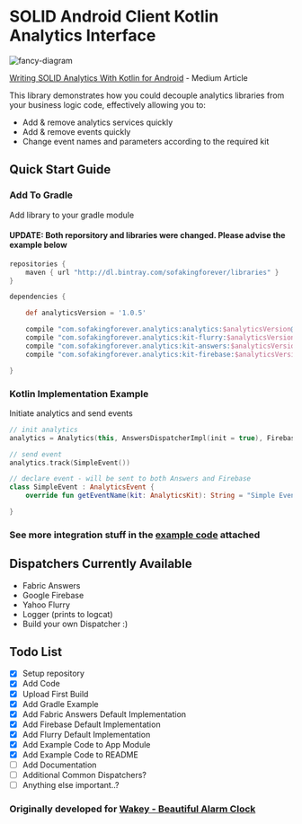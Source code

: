 # SOLID Android Client Kotlin Analytics Interface

![fancy-diagram](https://cdn-images-1.medium.com/max/2000/1*WS5jAiurPYSrY_RdGDK8pQ.png)

[Writing SOLID Analytics With Kotlin for Android](https://medium.com/@nadavfima/how-to-build-better-analytics-with-kotlin-60ab50ce25ac) - Medium Article

This library demonstrates how you could decouple analytics libraries from your business logic code, effectively allowing you to:
* Add & remove analytics services quickly
* Add & remove events quickly
* Change event names and parameters according to the required kit

## Quick Start Guide

### Add To Gradle
Add library to your gradle module

#### UPDATE: Both reporsitory and libraries were changed. Please advise the example below

```gradle
repositories {
    maven { url "http://dl.bintray.com/sofakingforever/libraries" }
}

dependencies {

    def analyticsVersion = '1.0.5'

    compile "com.sofakingforever.analytics:analytics:$analyticsVersion@aar"
    compile "com.sofakingforever.analytics:kit-flurry:$analyticsVersion@aar"
    compile "com.sofakingforever.analytics:kit-answers:$analyticsVersion@aar"
    compile "com.sofakingforever.analytics:kit-firebase:$analyticsVersion@aar"

}
```

### Kotlin Implementation Example
Initiate analytics and send events

```kotlin
// init analytics
analytics = Analytics(this, AnswersDispatcherImpl(init = true), FirebaseDispatcherImpl(init = true))

// send event
analytics.track(SimpleEvent())

// declare event - will be sent to both Answers and Firebase
class SimpleEvent : AnalyticsEvent {
    override fun getEventName(kit: AnalyticsKit): String = "Simple Event"

}
```

### See more integration stuff in the [example code](https://github.com/sofakingforever/kotlin-analytics/tree/master/app/src/main/java/com/sofakingforever/example) attached

## Dispatchers Currently Available
* Fabric Answers
* Google Firebase
* Yahoo Flurry
* Logger (prints to logcat)
* Build your own Dispatcher :)

## Todo List

- [x] Setup repository
- [x] Add Code
- [x] Upload First Build
- [x] Add Gradle Example
- [x] Add Fabric Answers Default Implementation
- [x] Add Firebase Default Implementation
- [x] Add Flurry Default Implementation
- [x] Add Example Code to App Module
- [x] Add Example Code to README
- [ ] Add Documentation
- [ ] Additional Common Dispatchers?
- [ ] Anything else important..?

### Originally developed for [Wakey - Beautiful Alarm Clock](http://bit.ly/2Pmlwhg)
